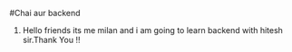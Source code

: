 #Chai aur backend

1. Hello friends its me milan and i am going to learn backend with hitesh sir.Thank You !!
